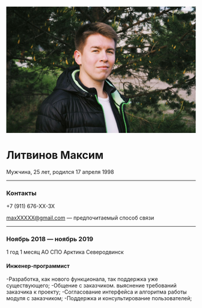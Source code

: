 ![Аватар](avatar.jpg)
# Литвинов Максим
Мужчина, 25 лет, родился 17 апреля 1998
_______

### Контакты
 +7 (911) 676-XX-3X
 
maxXXXXX@gmail.com — предпочитаемый способ связи
_______

### Ноябрь 2018 — ноябрь 2019
1 год 1 месяц
АО СПО Арктика
Северодвинск

#### Инженер-программист
-Разработка, как нового функционала, так поддержка уже существующего;
-Общение с заказчиком. выяснение требований заказчика к проекту;
-Согласование интерфейса и алгоритма работы модуля с заказчиком;
-Поддержка и консультирование пользователей;

